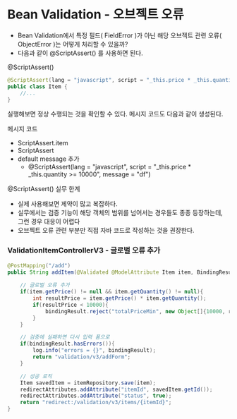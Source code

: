 
# Bean Validation - 오브젝트 오류

- Bean Validation에서 특정 필드( FieldError )가 아닌 해당 오브젝트 관련 오류( ObjectError )는 어떻게 
  처리할 수 있을까?
- 다음과 같이 @ScriptAssert() 를 사용하면 된다.

@ScriptAssert()
```java
@ScriptAssert(lang = "javascript", script = "_this.price * _this.quantity >= 10000")
public class Item {
    //...
}
```

실행해보면 정상 수행되는 것을 확인할 수 있다. 메시지 코드도 다음과 같이 생성된다.

메시지 코드
- ScriptAssert.item
- ScriptAssert
- default message 추가
  - @ScriptAssert(lang = "javascript", script = "_this.price * _this.quantity >= 10000", message = "df")

@ScriptAssert() 실무 한계
- 실제 사용해보면 제약이 많고 복잡하다. 
- 실무에서는 검증 기능이 해당 객체의 범위를 넘어서는 경우들도 종종 등장하는데, 그런 경우 대응이 어렵다
- 오브젝트 오류 관련 부분만 직접 자바 코드로 작성하는 것을 권장한다.

### ValidationItemControllerV3 - 글로벌 오류 추가

```java
@PostMapping("/add")
public String addItem(@Validated @ModelAttribute Item item, BindingResult bindingResult, RedirectAttributes redirectAttributes, Model model) {
    
    // 글로벌 오류 추가 
    if(item.getPrice() != null && item.getQuantity() != null){
        int resultPrice = item.getPrice() * item.getQuantity();
        if(resultPrice < 10000){
            bindingResult.reject("totalPriceMin", new Object[]{10000, resultPrice}, null);
        }
    }

    // 검증에 실패하면 다시 입력 폼으로
    if(bindingResult.hasErrors()){
        log.info("errors = {}", bindingResult);
        return "validation/v3/addForm";
    }

    // 성공 로직
    Item savedItem = itemRepository.save(item);
    redirectAttributes.addAttribute("itemId", savedItem.getId());
    redirectAttributes.addAttribute("status", true);
    return "redirect:/validation/v3/items/{itemId}";
}
```

